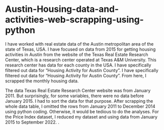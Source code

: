 # Austin-Housing-data-and-activities-web-scrapping-using-python

I have worked with real estate data of the Austin metropolitan area of the state of Texas, USA. I have focused on data from 2015 for getting housing activities in Austin from the website of the Texas Real Estate Research Center, which is a research center operated at Texas A&M University. This research center has data for each county in the USA. I have specifically filtered out data for “Housing Activity for Austin County”. I have specifically filtered out data for “Housing Activity for Austin County”. From here, I scrapped the monthly housing data. 

The data Texas Real Estate Research Center website was from January 2011. But surprisingly, for some variables, there were no data before January 2015. I had to sort the data for that purpose. After scrapping the whole data table, I omitted the rows from January 2011 to December 2014 using python coding. Otherwise, it would be tedious to do the analyses. For the Price Index dataset, I reduced my dataset and using data from January 2015 to September 2022. .
